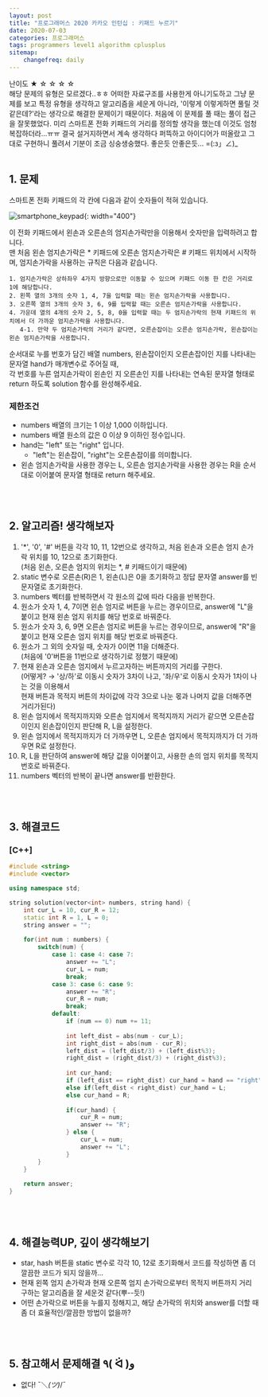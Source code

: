 ```yaml
---
layout: post
title: "프로그래머스 2020 카카오 인턴십 : 키패드 누르기"
date: 2020-07-03
categories: 프로그래머스
tags: programmers level1 algorithm cplusplus
sitemap:
    changefreq: daily
---
```

난이도 ★ ☆ ☆ ☆ ☆  
해당 문제의 유형은 모르겠다..ㅎㅎ 어떠한 자료구조를 사용한게 아니기도하고 그냥 문제를 보고 특정 유형을 생각하고 알고리즘을 세운게 아니라, '이렇게 이렇게하면 풀릴 것 같은데?'라는 생각으로 해결한 문제이기 때문이다. 처음에 이 문제를 풀 때는 풀이 접근을 잘못했었다. 미리 스마트폰 전화 키패드의 거리를 정의할 생각을 했는데 이것도 엄청 복잡하더라...ㅠㅠ 결국 설거지하면서 계속 생각하다 퍼뜩하고 아이디어가 떠올랐고 그대로 구현하니 풀려서 기분이 조금 싱숭생숭했다. 좋은듯 안좋은듯... =(:з」∠)_  
<br/>

## 1. 문제
스마트폰 전화 키패드의 각 칸에 다음과 같이 숫자들이 적혀 있습니다.  

![smartphone_keypad](https://grepp-programmers.s3.ap-northeast-2.amazonaws.com/files/production/4b69a271-5f4a-4bf4-9ebf-6ebed5a02d8d/kakao_phone1.png){: width="400"}  

이 전화 키패드에서 왼손과 오른손의 엄지손가락만을 이용해서 숫자만을 입력하려고 합니다.  
맨 처음 왼손 엄지손가락은 * 키패드에 오른손 엄지손가락은 # 키패드 위치에서 시작하며, 엄지손가락을 사용하는 규칙은 다음과 같습니다.  

```
1. 엄지손가락은 상하좌우 4가지 방향으로만 이동할 수 있으며 키패드 이동 한 칸은 거리로 1에 해당합니다.
2. 왼쪽 열의 3개의 숫자 1, 4, 7을 입력할 때는 왼손 엄지손가락을 사용합니다.
3. 오른쪽 열의 3개의 숫자 3, 6, 9를 입력할 때는 오른손 엄지손가락을 사용합니다.
4. 가운데 열의 4개의 숫자 2, 5, 8, 0을 입력할 때는 두 엄지손가락의 현재 키패드의 위치에서 더 가까운 엄지손가락을 사용합니다.
   4-1. 만약 두 엄지손가락의 거리가 같다면, 오른손잡이는 오른손 엄지손가락, 왼손잡이는 왼손 엄지손가락을 사용합니다.
```

순서대로 누를 번호가 담긴 배열 numbers, 왼손잡이인지 오른손잡이인 지를 나타내는 문자열 hand가 매개변수로 주어질 때,  
각 번호를 누른 엄지손가락이 왼손인 지 오른손인 지를 나타내는 연속된 문자열 형태로 return 하도록 solution 함수를 완성해주세요.  

### 제한조건
- numbers 배열의 크기는 1 이상 1,000 이하입니다.
- numbers 배열 원소의 값은 0 이상 9 이하인 정수입니다.
- hand는 "left" 또는 "right" 입니다.
  - "left"는 왼손잡이, "right"는 오른손잡이를 의미합니다.
- 왼손 엄지손가락을 사용한 경우는 L, 오른손 엄지손가락을 사용한 경우는 R을 순서대로 이어붙여 문자열 형태로 return 해주세요.
<br/>
<br/>

## 2. 알고리즘! 생각해보자
1. '*', '0', '#' 버튼을 각각 10, 11, 12번으로 생각하고, 처음 왼손과 오른손 엄지 손가락 위치를 10, 12으로 초기화한다.  
(처음 왼손, 오른손 엄지의 위치는 *, # 키패드이기 때문에)  
2. static 변수로 오른손(R)은 1, 왼손(L)은 0을 초기화하고 정답 문자열 answer를 빈 문자열로 초기화한다.  
3. numbers 벡터를 반복하면서 각 원소의 값에 따라 다음을 반복한다.  
4. 원소가 숫자 1, 4, 7이면 왼손 엄지로 버튼을 누르는 경우이므로, answer에 "L"을 붙이고 현재 왼손 엄지 위치를 해당 번호로 바꿔준다.  
5. 원소가 숫자 3, 6, 9면 오른손 엄지로 버튼을 누르는 경우이므로, answer에 "R"을 붙이고 현재 오른손 엄지 위치를 해당 번호로 바꿔준다.  
6. 원소가 그 외의 숫자일 때, 숫자가 0이면 11을 더해준다.  
(처음에 '0'버튼을 11번으로 생각하기로 정했기 때문에)  
7. 현재 왼손과 오른손 엄지에서 누르고자하는 버튼까지의 거리를 구한다.  
(어떻게? → '상/하'로 이동시 숫자가 3차이 나고, '좌/우'로 이동시 숫자가 1차이 나는 것을 이용해서  
현재 버튼과 목적지 버튼의 차이값에 각각 3으로 나눈 몫과 나머지 값을 더해주면 거리가된다)  
8. 왼손 엄지에서 목적지까지와 오른손 엄지에서 목적지까지 거리가 같으면 오른손잡이인지 왼손잡이인지 판단해 R, L을 설정한다.  
9. 왼손 엄지에서 목적지까지가 더 가까우면 L, 오른손 엄지에서 목적지까지가 더 가까우면 R로 설정한다.  
10. R, L을 판단하여 answer에 해당 값을 이어붙이고, 사용한 손의 엄지 위치를 목적지 번호로 바꿔준다.  
11. numbers 벡터의 반복이 끝나면 answer를 반환한다.  
<br/>
<br/>

## 3. 해결코드
### [C++]
```c++
#include <string>
#include <vector>

using namespace std;

string solution(vector<int> numbers, string hand) {
    int cur_L = 10, cur_R = 12;
    static int R = 1, L = 0;
    string answer = "";
    
    for(int num : numbers) {
        switch(num) {
            case 1: case 4: case 7:
                answer += "L";
                cur_L = num;
                break;
            case 3: case 6: case 9:
                answer += "R";
                cur_R = num;
                break;
            default:
                if (num == 0) num += 11;
                
                int left_dist = abs(num - cur_L);
                int right_dist = abs(num - cur_R);
                left_dist = (left_dist/3) + (left_dist%3);
                right_dist = (right_dist/3) + (right_dist%3);
                
                int cur_hand;
                if (left_dist == right_dist) cur_hand = hand == "right"? R : L;
                else if(left_dist < right_dist) cur_hand = L;
                else cur_hand = R;
                
                if(cur_hand) {
                    cur_R = num;
                    answer += "R";
                } else {
                    cur_L = num;
                    answer += "L";
                }
        }
    }
    
    return answer;
}
```
<br/>
<br/>

## 4. 해결능력UP, 깊이 생각해보기
- star, hash 버튼을 static 변수로 각각 10, 12로 초기화해서 코드를 작성하면 좀 더 깔끔한 코드가 되지 않을까...
- 현재 왼쪽 엄지 손가락과 현재 오른쪽 엄지 손가락으로부터 목적지 버튼까지 거리 구하는 알고리즘을 잘 세운것 같다(뿌--듯!)
- 어떤 손가락으로 버튼을 누를지 정해지고, 해당 손가락의 위치와 answer를 더할 때 좀 더 효율적인/깔끔한 방법이 없을까?
<br/>
<br/>

## 5. 참고해서 문제해결 ٩( ᐛ )و
- 없다! ¯＼_(ツ)_/¯
<br/>
<br/>